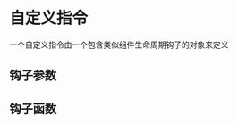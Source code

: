 <!--
 * @Description:  
 * @Author: 王天琦
 * @Date: 2023-10-12 16:32:33
-->
# 自定义指令
一个自定义指令由一个包含类似组件生命周期钩子的对象来定义
## 钩子参数
<script>
// 传递多个参数通过数组、对象，binding.value获取
v-demo="{ color: 'white', text: 'hello!' }"
v-demo="[v1, v2 ]"

el, binding, vnode, prevVnode
el          //指令绑定到的元素。这可以用于直接操作 DOM
binding {
    value,      //v-my-directive="2"
    oldValue,   //仅在 beforeUpdate 和 updated 中可用
    arg,        //传递给指令的参数 v-my-directive:foo 中，参数是 "foo"
    modifiers,  //修饰符 例如在 v-my-directive.foo.bar 中，修饰符对象是 { foo: true, bar: true }
    instance,   //使用该指令的组件实例
    dir,        //指令的定义对象
}
vnode       //代表绑定元素的底层 VNode
prevVnode   //之前的渲染中指令所绑定元素的 VNode。仅在 beforeUpdate 和 updated 钩子中可用
</script>
## 钩子函数
<script>
const myDirective = {
  // 在绑定元素的attribute前  或事件监听器应用前调用
  created(el, binding, vnode, prevVnode) {
    // 下面会介绍各个参数的细节
  },
  // 在元素被插入到 DOM 前调用
  beforeMount(el, binding, vnode, prevVnode) {},
  // 在绑定元素的父组件
  // 及他自己的所有子节点都挂载完成后调用
  mounted(el, binding, vnode, prevVnode) {},
  // 绑定元素的父组件更新前调用
  beforeUpdate(el, binding, vnode, prevVnode) {},
  // 在绑定元素的父组件
  // 及他自己的所有子节点都更新后调用
  updated(el, binding, vnode, prevVnode) {},
  // 绑定元素的父组件卸载前调用
  beforeUnmount(el, binding, vnode, prevVnode) {},
  // 绑定元素的父组件卸载后调用
  unmounted(el, binding, vnode, prevVnode) {}
}
</script>